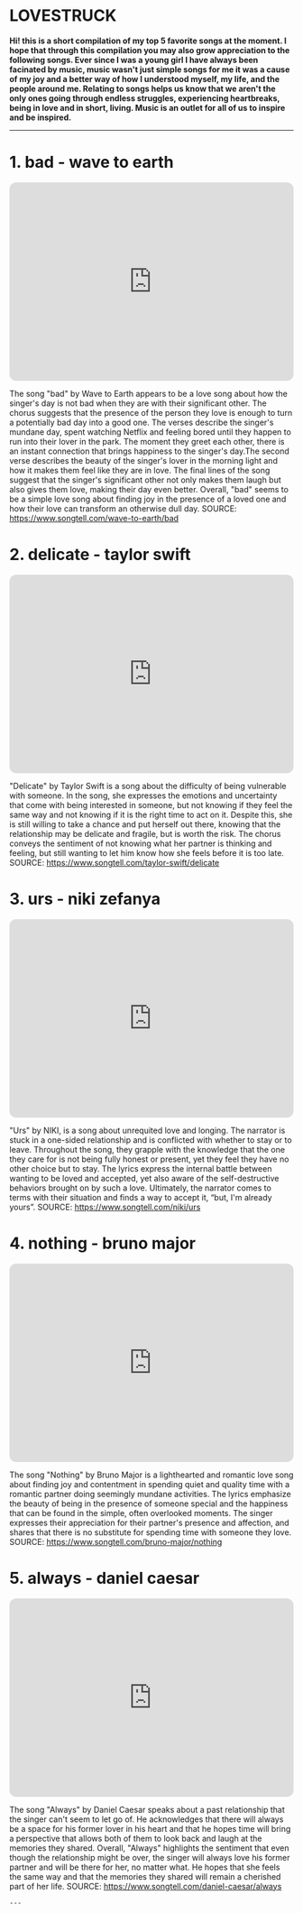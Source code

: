 # LOVESTRUCK
**Hi! this is a short compilation of my top 5 favorite songs at the moment. I hope that through this compilation you may also grow appreciation to the following songs. Ever since I was a young girl I have always been facinated by music, music wasn't just simple songs for me it was a cause of my joy and a better way of how I understood myself, my life, and the people around me. Relating to songs helps us know that we aren't the only ones going through endless struggles, experiencing heartbreaks, being in love and in short, living. Music is an outlet for all of us to inspire and be inspired.**

---

# 1. bad - wave to earth
<iframe style="border-radius:12px" src="https://open.spotify.com/embed/track/5TZKpQFKCbIlWGD8DzHbC6?utm_source=generator" width="100%" height="352" frameBorder="0" allowfullscreen="" allow="autoplay; clipboard-write; encrypted-media; fullscreen; picture-in-picture" loading="lazy"></iframe>

The song "bad" by Wave to Earth appears to be a love song about how the singer's day is not bad when they are with their significant other. The chorus suggests that the presence of the person they love is enough to turn a potentially bad day into a good one. The verses describe the singer's mundane day, spent watching Netflix and feeling bored until they happen to run into their lover in the park. The moment they greet each other, there is an instant connection that brings happiness to the singer's day.The second verse describes the beauty of the singer's lover in the morning light and how it makes them feel like they are in love. The final lines of the song suggest that the singer's significant other not only makes them laugh but also gives them love, making their day even better. Overall, "bad" seems to be a simple love song about finding joy in the presence of a loved one and how their love can transform an otherwise dull day. SOURCE: https://www.songtell.com/wave-to-earth/bad

# 2. delicate - taylor swift
<iframe style="border-radius:12px" src="https://open.spotify.com/embed/track/6NFyWDv5CjfwuzoCkw47Xf?utm_source=generator" width="100%" height="352" frameBorder="0" allowfullscreen="" allow="autoplay; clipboard-write; encrypted-media; fullscreen; picture-in-picture" loading="lazy"></iframe>

"Delicate" by Taylor Swift is a song about the difficulty of being vulnerable with someone. In the song, she expresses the emotions and uncertainty that come with being interested in someone, but not knowing if they feel the same way and not knowing if it is the right time to act on it. Despite this, she is still willing to take a chance and put herself out there, knowing that the relationship may be delicate and fragile, but is worth the risk. The chorus conveys the sentiment of not knowing what her partner is thinking and feeling, but still wanting to let him know how she feels before it is too late. SOURCE: https://www.songtell.com/taylor-swift/delicate

# 3. urs - niki zefanya
<iframe style="border-radius:12px" src="https://open.spotify.com/embed/track/50oEtTUNlce4TuZXQoJzXW?utm_source=generator" width="100%" height="352" frameBorder="0" allowfullscreen="" allow="autoplay; clipboard-write; encrypted-media; fullscreen; picture-in-picture" loading="lazy"></iframe>

"Urs" by NIKI, is a song about unrequited love and longing. The narrator is stuck in a one-sided relationship and is conflicted with whether to stay or to leave. Throughout the song, they grapple with the knowledge that the one they care for is not being fully honest or present, yet they feel they have no other choice but to stay. The lyrics express the internal battle between wanting to be loved and accepted, yet also aware of the self-destructive behaviors brought on by such a love. Ultimately, the narrator comes to terms with their situation and finds a way to accept it, “but, I'm already yours”. SOURCE: https://www.songtell.com/niki/urs

# 4. nothing - bruno major
<iframe style="border-radius:12px" src="https://open.spotify.com/embed/track/1lORkxEMmsCZqhoxcmk3A3?utm_source=generator" width="100%" height="352" frameBorder="0" allowfullscreen="" allow="autoplay; clipboard-write; encrypted-media; fullscreen; picture-in-picture" loading="lazy"></iframe>

The song "Nothing" by Bruno Major is a lighthearted and romantic love song about finding joy and contentment in spending quiet and quality time with a romantic partner doing seemingly mundane activities. The lyrics emphasize the beauty of being in the presence of someone special and the happiness that can be found in the simple, often overlooked moments. The singer expresses their appreciation for their partner's presence and affection, and shares that there is no substitute for spending time with someone they love. SOURCE: https://www.songtell.com/bruno-major/nothing

# 5. always - daniel caesar
<iframe style="border-radius:12px" src="https://open.spotify.com/embed/track/2LlOeW5rVcvl3QcPNPcDus?utm_source=generator" width="100%" height="352" frameBorder="0" allowfullscreen="" allow="autoplay; clipboard-write; encrypted-media; fullscreen; picture-in-picture" loading="lazy"></iframe>

The song "Always" by Daniel Caesar speaks about a past relationship that the singer can't seem to let go of. He acknowledges that there will always be a space for his former lover in his heart and that he hopes time will bring a perspective that allows both of them to look back and laugh at the memories they shared. Overall, "Always" highlights the sentiment that even though the relationship might be over, the singer will always love his former partner and will be there for her, no matter what. He hopes that she feels the same way and that the memories they shared will remain a cherished part of her life. SOURCE: https://www.songtell.com/daniel-caesar/always

	---

 
